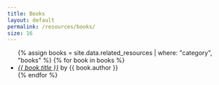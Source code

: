 ```yaml
---
title: Books
layout: default
permalink: /resources/books/
size: 16
---
```


<ul>
    {% assign books = site.data.related_resources | where: "category", "books" %}
    {% for book in books %}
    <li>
        <a href="{{ book.url }}" target="_blank"><i>{{ book.title }}</i></a> by {{ book.author }}
    </li>
    {% endfor %}
</ul>

<script>
    console.log("{{ books | size }}");
</script>